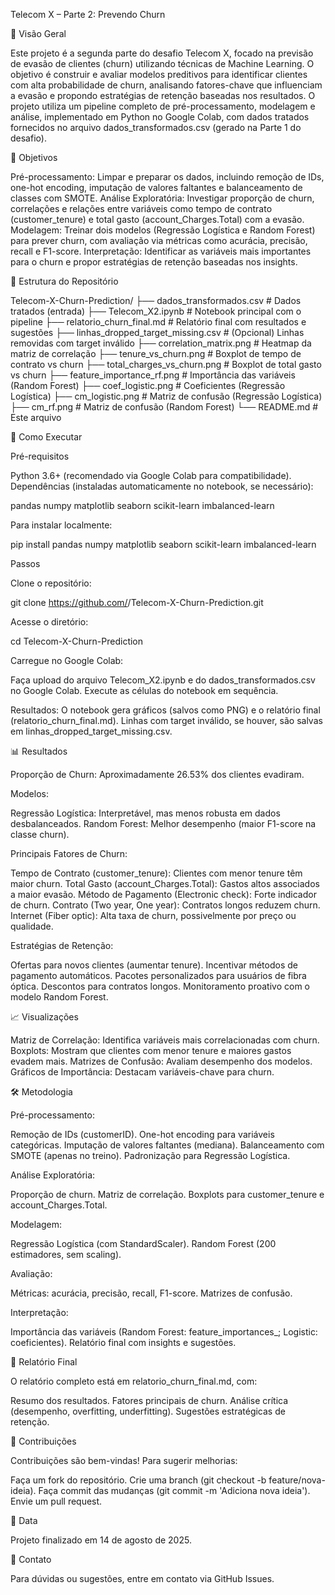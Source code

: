 Telecom X – Parte 2: Prevendo Churn

📖 Visão Geral

Este projeto é a segunda parte do desafio Telecom X, focado na previsão de evasão de clientes (churn) utilizando técnicas de Machine Learning. O objetivo é construir e avaliar modelos preditivos para identificar clientes com alta probabilidade de churn, analisando fatores-chave que influenciam a evasão e propondo estratégias de retenção baseadas nos resultados.
O projeto utiliza um pipeline completo de pré-processamento, modelagem e análise, implementado em Python no Google Colab, com dados tratados fornecidos no arquivo dados_transformados.csv (gerado na Parte 1 do desafio).

🎯 Objetivos

Pré-processamento: Limpar e preparar os dados, incluindo remoção de IDs, one-hot encoding, imputação de valores faltantes e balanceamento de classes com SMOTE.
Análise Exploratória: Investigar proporção de churn, correlações e relações entre variáveis como tempo de contrato (customer_tenure) e total gasto (account_Charges.Total) com a evasão.
Modelagem: Treinar dois modelos (Regressão Logística e Random Forest) para prever churn, com avaliação via métricas como acurácia, precisão, recall e F1-score.
Interpretação: Identificar as variáveis mais importantes para o churn e propor estratégias de retenção baseadas nos insights.

📂 Estrutura do Repositório

Telecom-X-Churn-Prediction/
├── dados_transformados.csv        # Dados tratados (entrada)
├── Telecom_X2.ipynb               # Notebook principal com o pipeline
├── relatorio_churn_final.md       # Relatório final com resultados e sugestões
├── linhas_dropped_target_missing.csv  # (Opcional) Linhas removidas com target inválido
├── correlation_matrix.png         # Heatmap da matriz de correlação
├── tenure_vs_churn.png            # Boxplot de tempo de contrato vs churn
├── total_charges_vs_churn.png     # Boxplot de total gasto vs churn
├── feature_importance_rf.png      # Importância das variáveis (Random Forest)
├── coef_logistic.png              # Coeficientes (Regressão Logística)
├── cm_logistic.png                # Matriz de confusão (Regressão Logística)
├── cm_rf.png                      # Matriz de confusão (Random Forest)
└── README.md                      # Este arquivo

🚀 Como Executar

Pré-requisitos

Python 3.6+ (recomendado via Google Colab para compatibilidade).
Dependências (instaladas automaticamente no notebook, se necessário):

pandas
numpy
matplotlib
seaborn
scikit-learn
imbalanced-learn

Para instalar localmente:

pip install pandas numpy matplotlib seaborn scikit-learn imbalanced-learn

Passos

Clone o repositório:

git clone https://github.com/<seu-usuario>/Telecom-X-Churn-Prediction.git

Acesse o diretório:

cd Telecom-X-Churn-Prediction

Carregue no Google Colab:

Faça upload do arquivo Telecom_X2.ipynb e do dados_transformados.csv no Google Colab.
Execute as células do notebook em sequência.

Resultados:
O notebook gera gráficos (salvos como PNG) e o relatório final (relatorio_churn_final.md).
Linhas com target inválido, se houver, são salvas em linhas_dropped_target_missing.csv.

📊 Resultados

Proporção de Churn: Aproximadamente 26.53% dos clientes evadiram.

Modelos:

Regressão Logística: Interpretável, mas menos robusta em dados desbalanceados.
Random Forest: Melhor desempenho (maior F1-score na classe churn).

Principais Fatores de Churn:

Tempo de Contrato (customer_tenure): Clientes com menor tenure têm maior churn.
Total Gasto (account_Charges.Total): Gastos altos associados a maior evasão.
Método de Pagamento (Electronic check): Forte indicador de churn.
Contrato (Two year, One year): Contratos longos reduzem churn.
Internet (Fiber optic): Alta taxa de churn, possivelmente por preço ou qualidade.

Estratégias de Retenção:

Ofertas para novos clientes (aumentar tenure).
Incentivar métodos de pagamento automáticos.
Pacotes personalizados para usuários de fibra óptica.
Descontos para contratos longos.
Monitoramento proativo com o modelo Random Forest.

📈 Visualizações

Matriz de Correlação: Identifica variáveis mais correlacionadas com churn.
Boxplots: Mostram que clientes com menor tenure e maiores gastos evadem mais.
Matrizes de Confusão: Avaliam desempenho dos modelos.
Gráficos de Importância: Destacam variáveis-chave para churn.

🛠️ Metodologia

Pré-processamento:

Remoção de IDs (customerID).
One-hot encoding para variáveis categóricas.
Imputação de valores faltantes (mediana).
Balanceamento com SMOTE (apenas no treino).
Padronização para Regressão Logística.

Análise Exploratória:

Proporção de churn.
Matriz de correlação.
Boxplots para customer_tenure e account_Charges.Total.

Modelagem:

Regressão Logística (com StandardScaler).
Random Forest (200 estimadores, sem scaling).

Avaliação:

Métricas: acurácia, precisão, recall, F1-score.
Matrizes de confusão.

Interpretação:

Importância das variáveis (Random Forest: feature_importances_; Logistic: coeficientes).
Relatório final com insights e sugestões.

📝 Relatório Final

O relatório completo está em relatorio_churn_final.md, com:

Resumo dos resultados.
Fatores principais de churn.
Análise crítica (desempenho, overfitting, underfitting).
Sugestões estratégicas de retenção.

🤝 Contribuições

Contribuições são bem-vindas! Para sugerir melhorias:

Faça um fork do repositório.
Crie uma branch (git checkout -b feature/nova-ideia).
Faça commit das mudanças (git commit -m 'Adiciona nova ideia').
Envie um pull request.

📅 Data

Projeto finalizado em 14 de agosto de 2025.

📧 Contato

Para dúvidas ou sugestões, entre em contato via GitHub Issues.
